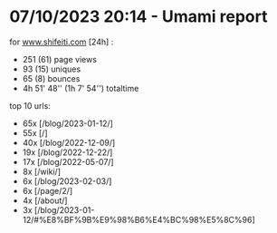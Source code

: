 # 07/10/2023 20:14 - Umami report
for www.shifeiti.com [24h] :

 - 251 (61) page views
 - 93 (15) uniques
 - 65 (8) bounces
 - 4h 51' 48'' (1h 7' 54'') totaltime


top 10 urls:
 - 65x [/blog/2023-01-12/]
 - 55x [/]
 - 40x [/blog/2022-12-09/]
 - 19x [/blog/2022-12-22/]
 - 17x [/blog/2022-05-07/]
 - 8x [/wiki/]
 - 6x [/blog/2023-02-03/]
 - 6x [/page/2/]
 - 4x [/about/]
 - 3x [/blog/2023-01-12/#%E8%BF%9B%E9%98%B6%E4%BC%98%E5%8C%96]


